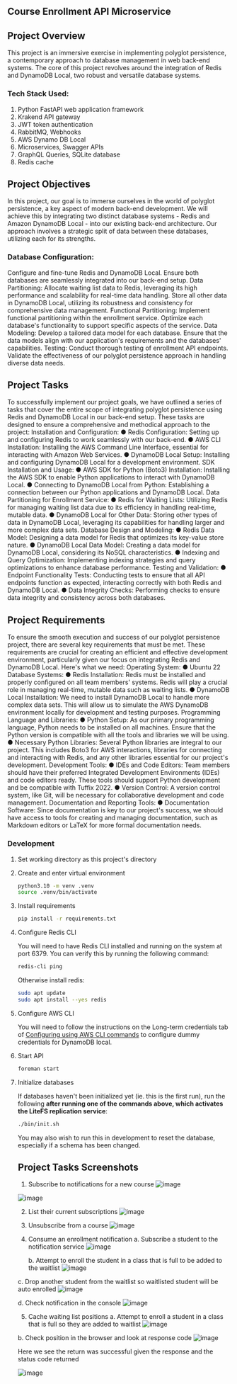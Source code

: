 
## Course Enrollment API Microservice

## Project Overview
This project is an immersive exercise in implementing polyglot persistence, a contemporary approach to database management in web back-end systems. The core of this project revolves around the integration of Redis and DynamoDB Local, two robust and versatile database systems.

### Tech Stack Used:
1. Python FastAPI web application framework
2. Krakend API gateway
3. JWT token authentication
4. RabbitMQ, Webhooks
5. AWS Dynamo DB Local
6. Microservices, Swagger APIs
7. GraphQL Queries, SQLite database
8. Redis cache

## Project Objectives
In this project, our goal is to immerse ourselves in the world of polyglot persistence, a key aspect of modern back-end development. We will achieve this by integrating two distinct database systems - Redis and Amazon DynamoDB Local - into our existing back-end architecture. Our approach involves a strategic split of data between these databases, utilizing each for its strengths.
### Database Configuration:
   Configure and fine-tune Redis and DynamoDB Local.
   Ensure both databases are seamlessly integrated into our back-end setup.
Data Partitioning:
Allocate waiting list data to Redis, leveraging its high performance and scalability for real-time data handling.
Store all other data in DynamoDB Local, utilizing its robustness and consistency for comprehensive data management.
Functional Partitioning:
Implement functional partitioning within the enrollment service.
Optimize each database's functionality to support specific aspects of the service.
Data Modeling:
Develop a tailored data model for each database.
Ensure that the data models align with our application's requirements and the databases' capabilities.
Testing:
Conduct thorough testing of enrollment API endpoints.
Validate the effectiveness of our polyglot persistence approach in handling diverse data needs.

## Project Tasks
To successfully implement our project goals, we have outlined a series of tasks that cover the entire scope of integrating polyglot persistence using Redis and DynamoDB Local in our back-end setup. These tasks are designed to ensure a comprehensive and methodical approach to the project:
Installation and Configuration:
●	Redis Configuration: Setting up and configuring Redis to work seamlessly with our back-end.
●	AWS CLI Installation: Installing the AWS Command Line Interface, essential for interacting with Amazon Web Services.
●	DynamoDB Local Setup: Installing and configuring DynamoDB Local for a development environment.
SDK Installation and Usage:
●	AWS SDK for Python (Boto3) Installation: Installing the AWS SDK to enable Python applications to interact with DynamoDB Local.
●	Connecting to DynamoDB Local from Python: Establishing a connection between our Python applications and DynamoDB Local.
Data Partitioning for Enrollment Service:
●	Redis for Waiting Lists: Utilizing Redis for managing waiting list data due to its efficiency in handling real-time, mutable data.
●	DynamoDB Local for Other Data: Storing other types of data in DynamoDB
Local, leveraging its capabilities for handling larger and more complex data sets.
Database Design and Modeling:
●	Redis Data Model: Designing a data model for Redis that optimizes its key-value store nature.
●	DynamoDB Local Data Model: Creating a data model for DynamoDB Local, considering its NoSQL characteristics.
●	Indexing and Query Optimization: Implementing indexing strategies and query optimizations to enhance database performance.
Testing and Validation:
●	Endpoint Functionality Tests: Conducting tests to ensure that all API endpoints function as expected, interacting correctly with both Redis and DynamoDB Local.
●	Data Integrity Checks: Performing checks to ensure data integrity and consistency across both databases.

## Project Requirements
To ensure the smooth execution and success of our polyglot persistence project, there are several key requirements that must be met. These requirements are crucial for creating an efficient and effective development environment, particularly given our focus on integrating Redis and DynamoDB Local. Here's what we need:
Operating System:
●	Ubuntu 22
Database Systems:
●	Redis Installation: Redis must be installed and properly configured on all team members' systems. Redis will play a crucial role in managing real-time, mutable data such as waiting lists.
●	DynamoDB Local Installation: We need to install DynamoDB Local to handle more complex data sets. This will allow us to simulate the AWS DynamoDB environment locally for development and testing purposes.
Programming Language and Libraries:
●	Python Setup: As our primary programming language, Python needs to be installed on all machines. Ensure that the Python version is compatible with all the tools and libraries we will be using.
●	Necessary Python Libraries: Several Python libraries are integral to our project. This includes Boto3 for AWS interactions, libraries for connecting and interacting with Redis, and any other libraries essential for our project's development.
Development Tools:
●	IDEs and Code Editors: Team members should have their preferred Integrated Development Environments (IDEs) and code editors ready. These tools should support Python development and be compatible with Tuffix 2022.
●	Version Control: A version control system, like Git, will be necessary for collaborative development and code management.
Documentation and Reporting Tools:
●	Documentation Software: Since documentation is key to our project's success, we should have access to tools for creating and managing documentation, such as Markdown editors or LaTeX for more formal documentation needs.


### Development

1. Set working directory as this project's directory

2. Create and enter virtual environment

   ```bash
   python3.10 -m venv .venv
   source .venv/bin/activate
   ```

3. Install requirements

   ```bash
   pip install -r requirements.txt
   ```

4. Configure Redis CLI

   You will need to have Redis CLI installed and running on the system at port 6379. You can verify this by running the following command:

   ```bash
   redis-cli ping
   ```

   Otherwise install redis:
   ```bash
   sudo apt update
   sudo apt install --yes redis
   ```

5. Configure AWS CLI

   You will need to follow the instructions on the Long-term credentials tab of [Configuring using AWS CLI commands](https://docs.aws.amazon.com/cli/latest/userguide/getting-started-quickstart.html#getting-started-quickstart-new-command) to configure dummy credentials for DynamoDB local.


6. Start API

   ```bash
   foreman start
   ```

7. Initialize databases
   
   If databases haven't been initialized yet (ie. this is the first run), run the following **after running one of the commands above, which activates the LiteFS replication service**:

   ```bash
   ./bin/init.sh
   ```

   You may also wish to run this in development to reset the database, especially if a schema has been changed.

   ## Project Tasks Screenshots
   1.	Subscribe to notifications for a new course
      ![image](https://github.com/user-attachments/assets/a28ca487-5331-4010-bde1-55a987cdfba9)
     	
      ![image](https://github.com/user-attachments/assets/5191c477-97b9-41ec-8b0a-8f788a3ce0cd)

   2.	List their current subscriptions
     ![image](https://github.com/user-attachments/assets/0948d000-6228-4c4e-b86d-2450dce7f721)

   3.	Unsubscribe from a course
      ![image](https://github.com/user-attachments/assets/b5c61cc4-e01a-4f06-8972-151676cc0240)
     	
   4.	Consume an enrollment notification
      a.	Subscribe a student to the notification service
     	![image](https://github.com/user-attachments/assets/6c5dc8e6-e595-4735-a994-65700c3ff1e7)
     	
     	b.	Attempt to enroll the student in a class that is full to be added to the waitlist
     	![image](https://github.com/user-attachments/assets/2670b058-6183-4321-9c7e-ac084b44c78b)

      c.	Drop another student from the waitlist so waitlisted student will be auto enrolled
      ![image](https://github.com/user-attachments/assets/d9ad5365-5c05-452c-9ec5-81de2a2b58a1)

      d.	Check notification in the console
      ![image](https://github.com/user-attachments/assets/6aa007d8-631a-4c69-88e8-c9f93702285c)

   5.	Cache waiting list positions
      a.	Attempt to enroll a student in a class that is full so they are added to waitlist
     	![image](https://github.com/user-attachments/assets/7c48d711-47e8-400f-9cbf-9a4ff10a5cd8)

      b.	Check position in the browser and look at response code
      ![image](https://github.com/user-attachments/assets/c7ecaab6-b7dc-416a-b7d5-9b975562d90a)
   
   Here we see the return was successful given the response and the status code returned

      ![image](https://github.com/user-attachments/assets/c337c206-c16d-4d67-8a13-e922f0bfc7f1)



